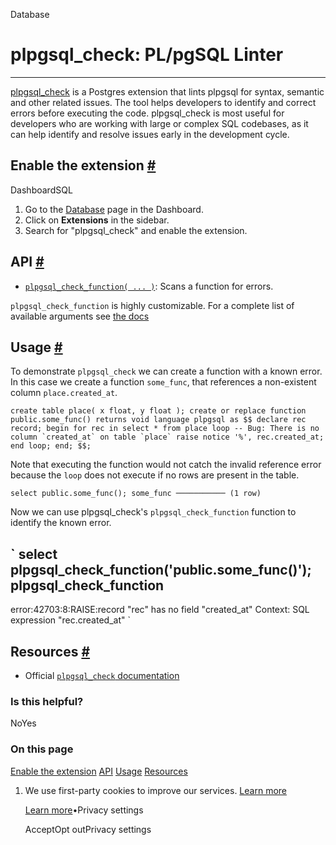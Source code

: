 Database

# plpgsql\_check: PL/pgSQL Linter

* * *

[plpgsql\_check](https://github.com/okbob/plpgsql_check) is a Postgres extension that lints plpgsql for syntax, semantic and other related issues. The tool helps developers to identify and correct errors before executing the code. plpgsql\_check is most useful for developers who are working with large or complex SQL codebases, as it can help identify and resolve issues early in the development cycle.

## Enable the extension [\#](https://supabase.com/docs/guides/database/extensions/plpgsql_check\#enable-the-extension)

DashboardSQL

1. Go to the [Database](https://supabase.com/dashboard/project/_/database/tables) page in the Dashboard.
2. Click on **Extensions** in the sidebar.
3. Search for "plpgsql\_check" and enable the extension.

## API [\#](https://supabase.com/docs/guides/database/extensions/plpgsql_check\#api)

- [`plpgsql_check_function( ... )`](https://github.com/okbob/plpgsql_check#active-mode): Scans a function for errors.

`plpgsql_check_function` is highly customizable. For a complete list of available arguments see [the docs](https://github.com/okbob/plpgsql_check#arguments)

## Usage [\#](https://supabase.com/docs/guides/database/extensions/plpgsql_check\#usage)

To demonstrate `plpgsql_check` we can create a function with a known error. In this case we create a function `some_func`, that references a non-existent column `place.created_at`.

``
create table place(
x float,
y float
);
create or replace function public.some_func()
returns void
language plpgsql
as $$
declare
rec record;
begin
for rec in select * from place
loop
    -- Bug: There is no column `created_at` on table `place`
    raise notice '%', rec.created_at;
end loop;
end;
$$;
``

Note that executing the function would not catch the invalid reference error because the `loop` does not execute if no rows are present in the table.

`
select public.some_func();
some_func
───────────
(1 row)
`

Now we can use plpgsql\_check's `plpgsql_check_function` function to identify the known error.

`
select plpgsql_check_function('public.some_func()');
                   plpgsql_check_function
------------------------------------------------------------
error:42703:8:RAISE:record "rec" has no field "created_at"
Context: SQL expression "rec.created_at"
`

## Resources [\#](https://supabase.com/docs/guides/database/extensions/plpgsql_check\#resources)

- Official [`plpgsql_check` documentation](https://github.com/okbob/plpgsql_check)

### Is this helpful?

NoYes

### On this page

[Enable the extension](https://supabase.com/docs/guides/database/extensions/plpgsql_check#enable-the-extension) [API](https://supabase.com/docs/guides/database/extensions/plpgsql_check#api) [Usage](https://supabase.com/docs/guides/database/extensions/plpgsql_check#usage) [Resources](https://supabase.com/docs/guides/database/extensions/plpgsql_check#resources)

1. We use first-party cookies to improve our services. [Learn more](https://supabase.com/privacy#8-cookies-and-similar-technologies-used-on-our-european-services)



   [Learn more](https://supabase.com/privacy#8-cookies-and-similar-technologies-used-on-our-european-services)•Privacy settings





   AcceptOpt outPrivacy settings